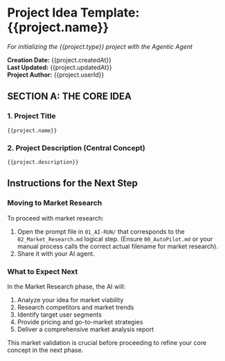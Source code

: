 # Project Idea Template: {{project.name}}

_For initializing the {{project.type}} project with the Agentic Agent_

**Creation Date:** {{project.createdAt}}  
**Last Updated:** {{project.updatedAt}}  
**Project Author:** {{project.userId}}

## SECTION A: THE CORE IDEA

### 1. Project Title

```
{{project.name}}
```

### 2. Project Description (Central Concept)

```
{{project.description}}
```

## Instructions for the Next Step

### Moving to Market Research

To proceed with market research:

1. Open the prompt file in `01_AI-RUN/` that corresponds to the `02_Market_Research.md` logical step. (Ensure `00_AutoPilot.md` or your manual process calls the correct actual filename for market research).
2. Share it with your AI agent.


### What to Expect Next

In the Market Research phase, the AI will:

1. Analyze your idea for market viability
2. Research competitors and market trends
3. Identify target user segments
4. Provide pricing and go-to-market strategies
5. Deliver a comprehensive market analysis report

This market validation is crucial before proceeding to refine your core concept in the next phase.
